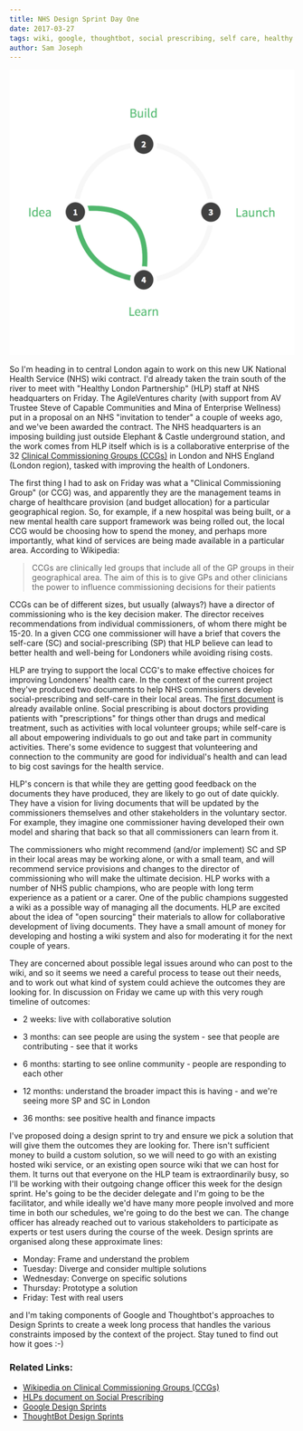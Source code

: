 ```yaml
---
title: NHS Design Sprint Day One
date: 2017-03-27
tags: wiki, google, thoughtbot, social prescribing, self care, healthy london partnership, clinical commissioning groups
author: Sam Joseph
---
```


![design sprint](/images/design_sprint.png)

So I'm heading in to central London again to work on this new UK National Health Service (NHS) wiki contract.  I'd already taken the train south of the river to meet with "Healthy London Partnership" (HLP) staff at NHS headquarters on Friday.  The AgileVentures charity (with support from AV Trustee Steve of Capable Communities and Mina of Enterprise Wellness) put in a proposal on an NHS "invitation to tender" a couple of weeks ago, and we've been awarded the contract.  The NHS headquarters is an imposing building just outside Elephant & Castle underground station, and the work comes from HLP itself which is is a collaborative enterprise of the 32 [Clinical Commissioning Groups (CCGs)](https://en.wikipedia.org/wiki/Clinical_commissioning_group) in London and NHS England (London region), tasked with improving the health of Londoners.

The first thing I had to ask on Friday was what a "Clinical Commissioning Group" (or CCG) was, and apparently they are the management teams in charge of healthcare provision (and budget allocation) for a particular geographical region.  So, for example, if a new hospital was being built, or a new mental health care support framework was being rolled out, the local CCG would be choosing how to spend the money, and perhaps more importantly, what kind of services are being made available in a particular area. According to Wikipedia:

> CCGs are clinically led groups that include all of the GP groups in their geographical area. The aim of this is to give GPs and other clinicians the power to influence commissioning decisions for their patients

CCGs can be of different sizes, but usually (always?) have a director of commissioning who is the key decision maker.  The director receives recommendations from individual commissioners, of whom there might be 15-20.  In a given CCG one commissioner will have a brief that covers the self-care (SC) and social-prescribing (SP) that HLP believe can lead to better health and well-being for Londoners while avoiding rising costs.

HLP are trying to support the local CCG's to make effective choices for improving Londoners' health care.  In the context of the current project they've produced two documents to help NHS commissioners develop social-prescribing and self-care in their local areas.  The [first document](https://www.healthylondon.org/latest/publications/steps-towards-implementing-self-care) is already available online.  Social prescribing is about doctors providing patients with "prescriptions" for things other than drugs and medical treatment, such as activities with local volunteer groups; while self-care is all about empowering individuals to go out and take part in community activities.  There's some evidence to suggest that volunteering and connection to the community are good for individual's health and can lead to big cost savings for the health service.

HLP's concern is that while they are getting good feedback on the documents they have produced, they are likely to go out of date quickly.  They have a vision for living documents that will be updated by the commissioners themselves and other stakeholders in the voluntary sector.  For example, they imagine one commissioner having developed their own model and sharing that back so that all commissioners can learn from it.

The commissioners who might recommend (and/or implement) SC and SP in their local areas may be working alone, or with a small team, and will recommend service provisions and changes to the director of commissioning who will make the ultimate decision.  HLP works with a number of NHS public champions, who are people with long term experience as a patient or a carer.  One of the public champions suggested a wiki as a possible way of managing all the documents.  HLP are excited about the idea of "open sourcing" their materials to allow for collaborative development of living documents.   They have a small amount of money for developing and hosting a wiki system and also for moderating it for the next couple of years.

They are concerned about possible legal issues around who can post to the wiki, and so it seems we need a careful process to tease out their needs, and to work out what kind of system could achieve the outcomes they are looking for.  In discussion on Friday we came up with this very rough timeline of outcomes:

* 2 weeks: live with collaborative solution
* 3 months: can see people are using the system - see that people are contributing - see that it works
* 6 months: starting to see online community - people are responding to each other

* 12 months: understand the broader impact this is having - and we're seeing more SP and SC in London 
* 36 months: see positive health and finance impacts

I've proposed doing a design sprint to try and ensure we pick a solution that will give them the outcomes they are looking for.  There isn't sufficient money to build a custom solution, so we will need to go with an existing hosted wiki service, or an existing open source wiki that we can host for them.  It turns out that everyone on the HLP team is extraordinarily busy, so I'll be working with their outgoing change officer this week for the design sprint.  He's going to be the decider delegate and I'm going to be the facilitator, and while ideally we'd have many more people involved and more time in both our schedules, we're going to do the best we can.  The change officer has already reached out to various stakeholders to participate as experts or test users during the course of the week.  Design sprints are organised along these approximate lines:

* Monday: Frame and understand the problem
* Tuesday: Diverge and consider multiple solutions
* Wednesday: Converge on specific solutions
* Thursday: Prototype a solution
* Friday: Test with real users

and I'm taking components of Google and Thoughtbot's approaches to Design Sprints to create a week long process that handles the various constraints imposed by the context of the project.  Stay tuned to find out how it goes :-)

### Related Links:

* [Wikipedia on Clinical Commissioning Groups (CCGs)](https://en.wikipedia.org/wiki/Clinical_commissioning_group)
* [HLPs document on Social Prescribing](https://www.healthylondon.org/latest/publications/steps-towards-implementing-self-care)
* [Google Design Sprints](http://www.gv.com/sprint/)
* [ThoughtBot Design Sprints](https://thoughtbot.com/product-design-sprint/guide)
